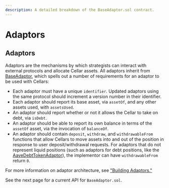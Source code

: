 ```yaml
---
description: A detailed breakdown of the BaseAdaptor.sol contract.
---
```


# Adaptors

## Adaptors

Adaptors are the mechanisms by which strategists can interact with external protocols and allocate Cellar assets. All adaptors inherit from [BaseAdaptor](https://github.com/PeggyJV/cellar-contracts/blob/main/src/modules/adaptors/BaseAdaptor.sol), which spells out a number of requirements for an adaptor to be used with Cellars:

* Each adaptor must have a unique `identifier`. Updated adaptors using the same protocol should increment a version number in their identifier.
* Each adaptor should report its base asset, via `assetOf`, and any other assets used, with `assetsUsed`.&#x20;
* An adaptor should report whether or not it allows the Cellar to take on debt, via `isDebt`.
* An adaptor should be able to report its own balance in terms of the `assetOf` asset, via the invocation of `balanceOf`.
* An adaptor should contain `deposit`, `withdraw`, and `withdrawableFrom` functions that allow Cellars to move assets into and out of the position in response to user deposit/withdrawal requests. For adaptors that do not represent liquid positions (such as adaptors for debt positions, like the [AaveDebtTokenAdaptor](https://github.com/PeggyJV/cellar-contracts/blob/main/src/modules/adaptors/Aave/AaveDebtTokenAdaptor.sol)), the implementor can have `withdrawableFrom` return `0`.

For more information on adaptor architecture, see ["Building Adaptors."](../../external-protocol-integration/building-adaptors.md)

See the next page for a current API for `BaseAdaptor.sol`.
